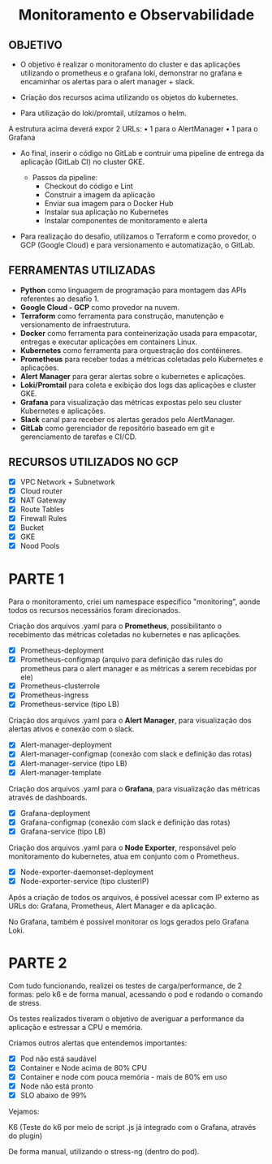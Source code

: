 <h1 align="center"> Monitoramento e Observabilidade </h1>

<h2>OBJETIVO</h2>

- O objetivo é realizar o monitoramento do cluster e das aplicações utilizando o prometheus e o grafana loki, demonstrar no grafana e encaminhar os alertas para o alert manager + slack.

- Criação dos recursos acima utilizando os objetos do kubernetes.

- Para utilização do loki/promtail, utilzamos o helm.

A estrutura acima deverá expor 2 URLs:
    • 1 para o AlertManager
    • 1 para o Grafana


- Ao final, inserir o código no GitLab e contruir uma pipeline de entrega da aplicação (GitLab CI) no cluster GKE.

    - Passos da pipeline:
        - Checkout do código e Lint
        - Construir a imagem da aplicação
        - Enviar sua imagem para o Docker Hub
        - Instalar sua aplicação no Kubernetes
        - Instalar componentes de monitoramento e alerta


- Para realização do desafio, utilizamos o Terraform e como provedor, o GCP (Google Cloud) e para versionamento e automatização, o GitLab.

<h2>FERRAMENTAS UTILIZADAS</h2>

- <b>Python</b> como linguagem de programação para montagem das APIs referentes ao desafio 1.
- <b>Google Cloud - GCP</b> como provedor na nuvem.
- <b>Terraform</b> como ferramenta para construção, manutenção e versionamento de infraestrutura.
- <b>Docker</b> como ferramenta para conteinerização usada para empacotar, entregas e executar aplicações em containers Linux.
- <b>Kubernetes</b> como ferramenta para orquestração dos contêineres.
- <b>Prometheus</b> para receber todas a métricas coletadas pelo Kubernetes e aplicações.
- <b>Alert Manager</b> para gerar alertas sobre o kubernetes e aplicações.
- <b>Loki/Promtail</b> para coleta e exibição dos logs das aplicações e cluster GKE.
- <b>Grafana</b> para visualização das métricas expostas pelo seu cluster Kubernetes e aplicações.
- <b>Slack</b> canal para receber os alertas gerados pelo AlertManager.
- <b>GitLab</b> como gerenciador de repositório baseado em git e gerenciamento de tarefas e CI/CD.

<h2>RECURSOS UTILIZADOS NO GCP</h2>

- [X] VPC Network + Subnetwork 
- [X] Cloud router
- [X] NAT Gateway
- [X] Route Tables
- [X] Firewall Rules
- [X] Bucket
- [X] GKE
- [X] Nood Pools

<h1>PARTE 1</h1>

Para o monitoramento, criei um namespace específico "monitoring", aonde todos os recursos necessários foram direcionados.

Criação dos arquivos .yaml para o <b>Prometheus</b>, possibilitanto o recebimento das métricas coletadas no kubernetes e nas aplicações.

- [X] Prometheus-deployment 
- [X] Prometheus-configmap (arquivo para definição das rules do prometheus para o alert manager e as métricas a serem recebidas por ele)
- [X] Prometheus-clusterrole
- [X] Prometheus-ingress
- [X] Prometheus-service (tipo LB)

Criação dos arquivos .yaml para o <b>Alert Manager</b>, para visualização dos alertas ativos e conexão com o slack.

- [X] Alert-manager-deployment
- [X] Alert-manager-configmap (conexão com slack e definição das rotas)
- [X] Alert-manager-service (tipo LB)
- [X] Alert-manager-template

Criação dos arquivos .yaml para o <b>Grafana</b>, para visualização das métricas através de dashboards.

- [X] Grafana-deployment
- [X] Grafana-configmap (conexão com slack e definição das rotas)
- [X] Grafana-service (tipo LB)

Criação dos arquivos .yaml para o <b>Node Exporter</b>, responsável pelo monitoramento do kubernetes, atua em conjunto com o Prometheus.

- [X] Node-exporter-daemonset-deployment
- [X] Node-exporter-service (tipo clusterIP)

Após a criação de todos os arquivos, é possível acessar com IP externo as URLs do: Grafana, Prometheus, Alert Manager e da aplicação.

No Grafana, também é possível monitorar os logs gerados pelo Grafana Loki.


<h1>PARTE 2</h1>

Com tudo funcionando, realizei os testes de carga/performance, de 2 formas: pelo k6 e de forma manual, acessando o pod e rodando o comando de stress.

Os testes realizados tiveram o objetivo de averiguar a performance da aplicação e estressar a CPU e memória.

Criamos outros alertas que entendemos importantes:

- [X] Pod não está saudável 
- [X] Container e Node acima de 80% CPU 
- [X] Container e node com pouca memória - mais de 80% em uso
- [X] Node não está pronto
- [X] SLO abaixo de 99%

Vejamos:

K6 (Teste do k6 por meio de script .js já integrado com o Grafana, através do plugin)

De forma manual, utilizando o stress-ng (dentro do pod).


